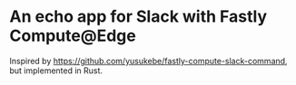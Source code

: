 # An echo app for Slack with Fastly Compute@Edge

Inspired by https://github.com/yusukebe/fastly-compute-slack-command, but implemented in Rust.

